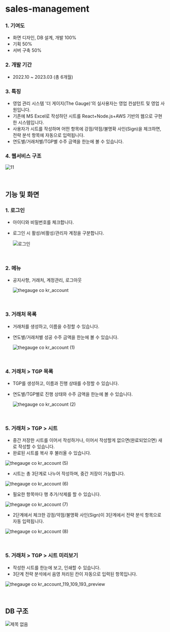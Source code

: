 # sales-management

### 1. 기여도
- 화면 디자인, DB 설계, 개발 100%
- 기획 50%
- 서버 구축 50%

### 2. 개발 기간
- 2022.10 ~ 2023.03 (총 6개월)

### 3. 특징
- 영업 관리 시스템 '더 게이지(The Gauge)'의 실사용자는 영업 컨설턴트 및 영업 사원입니다.
- 기존에 MS Excel로 작성하던 시트를 React+Node.js+AWS 기반의 웹으로 구현한 시스템입니다.
- 사용자가 시트를 작성하며 어떤 항목에 강점/약점/불명확 사인(Sign)을 체크하면, 전략 분석 항목에 자동으로 입력됩니다.
- 연도별/거래처별/TGP별 수주 금액을 한눈에 볼 수 있습니다.

### 4. 웹서비스 구조

![11](https://user-images.githubusercontent.com/14077108/227976514-ced8ab15-f169-43fd-85d0-ceda15fe45c7.png)

<br>

## 기능 및 화면

### 1. 로그인
- 아이디와 비밀번호를 체크합니다.
- 로그인 시 활성/비활성/관리자 계정을 구분합니다.

  ![로그인](https://user-images.githubusercontent.com/14077108/227864499-1dd47244-a138-4307-b51e-7fcdd0189807.png)

<br>

### 2. 메뉴
- 공지사항, 거래처, 계정관리, 로그아웃

  ![thegauge co kr_account](https://user-images.githubusercontent.com/14077108/227885388-23d7d25d-6cb6-46e3-827e-1f0111c6c771.png)

<br>

### 3. 거래처 목록
- 거래처를 생성하고, 이름을 수정할 수 있습니다.
- 연도별/거래처별 성공 수주 금액을 한눈에 볼 수 있습니다.

  ![thegauge co kr_account (1)](https://user-images.githubusercontent.com/14077108/227886204-c7c92257-cef2-44a8-91f6-375d76896a36.png)

<br>

### 4. 거래처 > TGP 목록
- TGP를 생성하고, 이름과 진행 상태를 수정할 수 있습니다.
- 연도별/TGP별로 진행 상태와 수주 금액을 한눈에 볼 수 있습니다.

  ![thegauge co kr_account (2)](https://user-images.githubusercontent.com/14077108/227887164-54100d46-19fb-4de4-ae6b-5f2aa6aee935.png)

<br>

### 5. 거래처 > TGP > 시트
- 중간 저장한 시트를 이어서 작성하거나, 이어서 작성할게 없으면(완료되었으면) 새로 작성할 수 있습니다.
- 완료된 시트를 복사 후 불러올 수 있습니다.

![thegauge co kr_account (5)](https://user-images.githubusercontent.com/14077108/227889655-dc89223c-3136-4288-a200-8c7290f23393.png)

- 시트는 총 3단계로 나누어 작성하며, 중간 저장이 가능합니다.

![thegauge co kr_account (6)](https://user-images.githubusercontent.com/14077108/227889709-7aeb9ee0-ffe4-4223-a9ce-5f16a5d122c4.png)

- 필요한 항목마다 행 추가/삭제를 할 수 있습니다.

![thegauge co kr_account (7)](https://user-images.githubusercontent.com/14077108/227889746-acad8d5a-0e78-4276-9764-820059290cef.png)

- 2단계에서 체크한 강점/약점/불명확 사인(Sign)이 3단계에서 전략 분석 항목으로 자동 입력됩니다.

![thegauge co kr_account (8)](https://user-images.githubusercontent.com/14077108/227889768-bd458e6e-c7aa-4ed7-ba28-07977c8cbb1c.png)

<br>

### 5. 거래처 > TGP > 시트 미리보기
- 작성한 시트를 한눈에 보고, 인쇄할 수 있습니다.
- 3단계 전략 분석에서 음영 처리된 칸이 자동으로 입력된 항목입니다. 

![thegauge co kr_account_119_109_193_preview](https://user-images.githubusercontent.com/14077108/227889865-d76324d7-e417-4cca-a24c-4868a82f4441.png)

<br>

## DB 구조

![제목 없음](https://user-images.githubusercontent.com/14077108/227973013-a5ada6dc-8b57-414e-a07f-b9563040c3b4.png)
